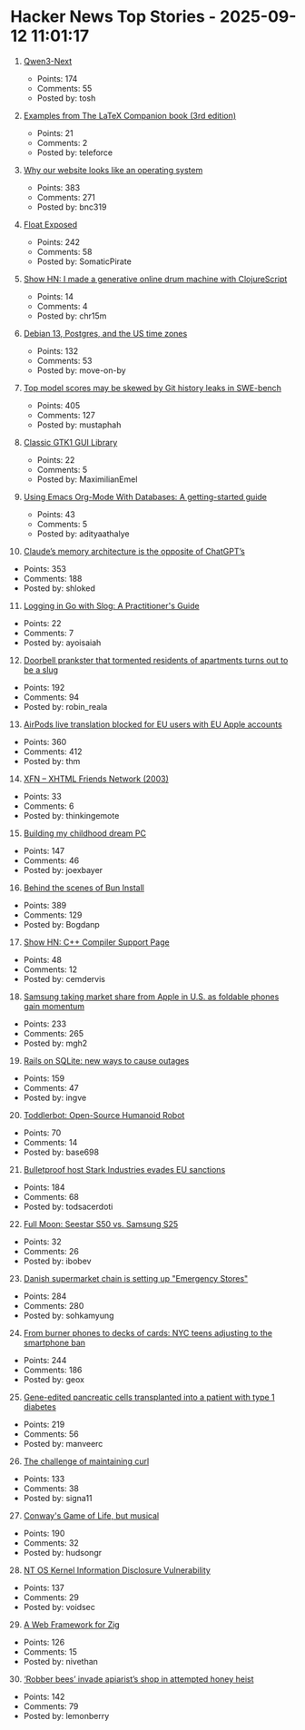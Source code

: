 # Hacker News Top Stories - 2025-09-12 11:01:17

1. [Qwen3-Next](https://qwen.ai/blog?id=4074cca80393150c248e508aa62983f9cb7d27cd&from=research.latest-advancements-list)
   - Points: 174
   - Comments: 55
   - Posted by: tosh

2. [Examples from The LaTeX Companion book (3rd edition)](https://ctan.org/pkg/tlc3-examples)
   - Points: 21
   - Comments: 2
   - Posted by: teleforce

3. [Why our website looks like an operating system](https://posthog.com/blog/why-os)
   - Points: 383
   - Comments: 271
   - Posted by: bnc319

4. [Float Exposed](https://float.exposed/)
   - Points: 242
   - Comments: 58
   - Posted by: SomaticPirate

5. [Show HN: I made a generative online drum machine with ClojureScript](https://dopeloop.ai/beat-maker/)
   - Points: 14
   - Comments: 4
   - Posted by: chr15m

6. [Debian 13, Postgres, and the US time zones](https://rachelbythebay.com/w/2025/09/11/debtz/)
   - Points: 132
   - Comments: 53
   - Posted by: move-on-by

7. [Top model scores may be skewed by Git history leaks in SWE-bench](https://github.com/SWE-bench/SWE-bench/issues/465)
   - Points: 405
   - Comments: 127
   - Posted by: mustaphah

8. [Classic GTK1 GUI Library](https://gitlab.com/robinrowe/gtk1)
   - Points: 22
   - Comments: 5
   - Posted by: MaximilianEmel

9. [Using Emacs Org-Mode With Databases: A getting-started guide](https://gitlab.com/ryanprior/emacs-org-data-starter)
   - Points: 43
   - Comments: 5
   - Posted by: adityaathalye

10. [Claude’s memory architecture is the opposite of ChatGPT’s](https://www.shloked.com/writing/claude-memory)
   - Points: 353
   - Comments: 188
   - Posted by: shloked

11. [Logging in Go with Slog: A Practitioner's Guide](https://www.dash0.com/guides/logging-in-go-with-slog)
   - Points: 22
   - Comments: 7
   - Posted by: ayoisaiah

12. [Doorbell prankster that tormented residents of apartments turns out to be a slug](https://www.theguardian.com/world/2025/sep/08/doorbell-prankster-that-tormented-residents-of-german-apartments-turns-out-to-be-a-slug)
   - Points: 192
   - Comments: 94
   - Posted by: robin_reala

13. [AirPods live translation blocked for EU users with EU Apple accounts](https://www.macrumors.com/2025/09/11/airpods-live-translation-eu-restricted/)
   - Points: 360
   - Comments: 412
   - Posted by: thm

14. [XFN – XHTML Friends Network (2003)](https://gmpg.org/xfn/)
   - Points: 33
   - Comments: 6
   - Posted by: thinkingemote

15. [Building my childhood dream PC](https://fabiensanglard.net/2168/)
   - Points: 147
   - Comments: 46
   - Posted by: joexbayer

16. [Behind the scenes of Bun Install](https://bun.com/blog/behind-the-scenes-of-bun-install)
   - Points: 389
   - Comments: 129
   - Posted by: Bogdanp

17. [Show HN: C++ Compiler Support Page](https://cppstat.dev)
   - Points: 48
   - Comments: 12
   - Posted by: cemdervis

18. [Samsung taking market share from Apple in U.S. as foldable phones gain momentum](https://www.cnbc.com/2025/08/16/samsungs-us-market-share-apple-rivalry-foldable-phones.html)
   - Points: 233
   - Comments: 265
   - Posted by: mgh2

19. [Rails on SQLite: new ways to cause outages](https://andre.arko.net/2025/09/11/rails-on-sqlite-exciting-new-ways-to-cause-outages/)
   - Points: 159
   - Comments: 47
   - Posted by: ingve

20. [Toddlerbot: Open-Source Humanoid Robot](https://toddlerbot.github.io/)
   - Points: 70
   - Comments: 14
   - Posted by: base698

21. [Bulletproof host Stark Industries evades EU sanctions](https://krebsonsecurity.com/2025/09/bulletproof-host-stark-industries-evades-eu-sanctions/)
   - Points: 184
   - Comments: 68
   - Posted by: todsacerdoti

22. [Full Moon: Seestar S50 vs. Samsung S25](https://www.4rknova.com//blog/2025/09/08/moon-photos)
   - Points: 32
   - Comments: 26
   - Posted by: ibobev

23. [Danish supermarket chain is setting up "Emergency Stores"](https://swiss.social/@swaldorff/115186445638788782)
   - Points: 284
   - Comments: 280
   - Posted by: sohkamyung

24. [From burner phones to decks of cards: NYC teens adjusting to the smartphone ban](https://gothamist.com/news/from-burner-phones-to-decks-of-cards-nyc-teens-are-adjusting-to-the-smartphone-ban)
   - Points: 244
   - Comments: 186
   - Posted by: geox

25. [Gene-edited pancreatic cells transplanted into a patient with type 1 diabetes](https://www.wired.com/story/no-more-injections-crispr-offers-new-hope-for-treating-diabetes/)
   - Points: 219
   - Comments: 56
   - Posted by: manveerc

26. [The challenge of maintaining curl](https://lwn.net/Articles/1034966/)
   - Points: 133
   - Comments: 38
   - Posted by: signa11

27. [Conway's Game of Life, but musical](https://www.hudsong.dev/digital-darwin)
   - Points: 190
   - Comments: 32
   - Posted by: hudsongr

28. [NT OS Kernel Information Disclosure Vulnerability](https://www.crowdfense.com/nt-os-kernel-information-disclosure-vulnerability-cve-2025-53136/)
   - Points: 137
   - Comments: 29
   - Posted by: voidsec

29. [A Web Framework for Zig](https://www.jetzig.dev/)
   - Points: 126
   - Comments: 15
   - Posted by: nivethan

30. [‘Robber bees’ invade apiarist’s shop in attempted honey heist](https://www.cbc.ca/news/canada/british-columbia/robber-bees-terrace-bc-apiary-1.7627532)
   - Points: 142
   - Comments: 79
   - Posted by: lemonberry

